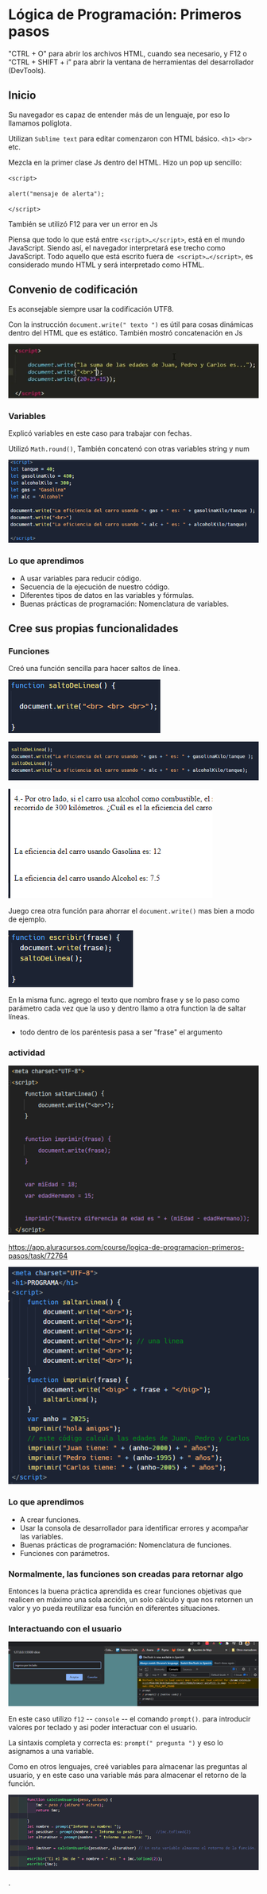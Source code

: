 # Lógica de Programación: Primeros pasos

"CTRL + O" para abrir los archivos HTML, cuando sea necesario, y F12 o “CTRL + SHIFT + i” para abrir la ventana de 
herramientas del desarrollador (DevTools).

## Inicio

Su navegador es capaz de entender más de un lenguaje, por eso lo llamamos políglota.

Utilizan `Sublime text` para editar comenzaron con HTML básico. `<h1>` `<br>` etc.

Mezcla en la primer clase Js dentro del HTML. Hizo un pop up sencillo: 

`<script>`

`alert("mensaje de alerta");`

`</script>`

También se utilizó F12 para ver un error en Js 

Piensa que todo lo que está entre `<script>…</script>`, está en el mundo JavaScript. Siendo así, el navegador 
interpretará ese trecho como JavaScript. Todo aquello que está escrito fuera de` <script>…</script>`, es considerado
mundo HTML y será interpretado como HTML.

## Convenio de codificación

Es aconsejable siempre usar la codificación UTF8.

Con la instrucción `document.write(" texto ")` es útil para cosas dinámicas dentro del HTML que es estático. 
También mostró concatenación en Js

![img.png](img.png)

### Variables

Explicó variables en este caso para trabajar con fechas.

Utilizó `Math.round()`, También concatenó con otras variables string y num

![img_1.png](img_1.png)

### Lo que aprendimos

* A usar variables para reducir código.
* Secuencia de la ejecución de nuestro código.
* Diferentes tipos de datos en las variables y fórmulas.
* Buenas prácticas de programación: Nomenclatura de variables.

## Cree sus propias funcionalidades

### Funciones

Creó una función sencilla para hacer saltos de línea.

![img_2.png](img_2.png) 

![img_3.png](img_3.png)

![img_4.png](img_4.png)

Juego crea otra función para ahorrar el `document.write()` mas bien a modo de ejemplo.

![img_5.png](img_5.png) 

En la misma func. agrego el texto que nombro frase y se lo paso como parámetro cada vez que la uso y dentro llamo a 
otra function la de saltar líneas.

* todo dentro de los paréntesis pasa a ser "frase" el argumento

### actividad 

![img_6.png](img_6.png)

https://app.aluracursos.com/course/logica-de-programacion-primeros-pasos/task/72764

![img_7.png](img_7.png)

### Lo que aprendimos

* A crear funciones.
* Usar la consola de desarrollador para identificar errores y acompañar las variables.
* Buenas prácticas de programación: Nomenclatura de funciones.
* Funciones con parámetros.

### Normalmente, las funciones son creadas para retornar algo

Entonces la buena práctica aprendida es crear funciones objetivas que realicen en máximo una sola acción,
un solo cálculo y que nos retornen un valor y yo pueda reutilizar esa función en diferentes situaciones.

### Interactuando con el usuario

![img_8.png](img_8.png)

En este caso utilizo `f12` -- `console` -- el comando `prompt()`. para introducir valores por teclado y asi poder 
interactuar con el usuario.

La sintaxis completa y correcta es: `prompt(" pregunta ")` y eso lo asignamos a una variable.

Como en otros lenguajes, creé variables para almacenar las preguntas al usuario, y en este caso una variable más para
almacenar el retorno de la función.

![img_9.png](img_9.png)
















.